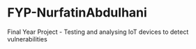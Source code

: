# FYP-NurfatinAbdulhani
Final Year Project - Testing and analysing IoT devices to detect vulnerabilities
